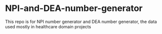 # NPI-and-DEA-number-generator
This repo is for NPI number generator and DEA number generator, the data used mostly in healthcare domain projects
